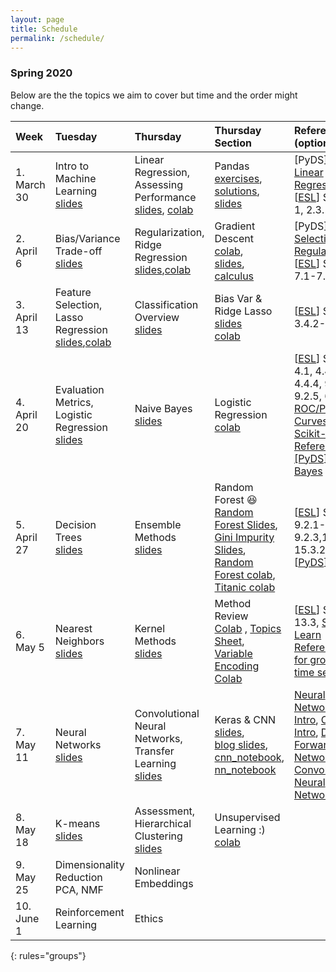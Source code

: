 ```yaml
---
layout: page
title: Schedule
permalink: /schedule/
---
```



### Spring 2020

Below are the the topics we aim to cover but time and the order might change.


| Week          | Tuesday       | Thursday   | Thursday Section | References  (optional)| Assignment  |
|:--------------|:--------------------|:-------------------|:-------------------|:-------------|:------------
|1. March 30 |Intro to Machine Learning<br>[slides](https://canvas.uw.edu/courses/1371982/files/folder/Lectures/lec1?preview=63527606)| Linear Regression, Assessing Performance <br> [slides](https://canvas.uw.edu/courses/1371982/files/folder/Lectures/lec02?preview=63576180), [colab](https://colab.research.google.com/drive/1zHaXZnh35ab99puBpj8Gpik7GGo0Qh9M)| Pandas<br>[exercises](https://drive.google.com/a/uw.edu/file/d/1RCUHIos_-Rvk9wwj_G24rFmpQe3veC55/view?usp=sharing), [solutions](https://drive.google.com/a/uw.edu/file/d/1wXMMJQnaXvMr_1pnU23JD0NK8_LJ_TvW/view?usp=sharing), [slides](https://canvas.uw.edu/courses/1371982/files/folder/Labs/lab1?preview=63588246)| [PyDS] [Intro](https://jakevdp.github.io/PythonDataScienceHandbook/05.01-what-is-machine-learning.html), [Linear Regression](https://jakevdp.github.io/PythonDataScienceHandbook/05.06-linear-regression.html); [[ESL](https://web.stanford.edu/~hastie/Papers/ESLII.pdf)] Section 1, 2.3.1 |[HW0]({{base.url}}../homework#HW0) due April 8th|
|2. April 6| Bias/Variance Trade-off <br> [slides](https://canvas.uw.edu/courses/1371982/files/folder/Lectures/lec03)| Regularization, Ridge Regression<br>[slides](https://canvas.uw.edu/courses/1371982/files/folder/Lectures/lec04),[colab](https://colab.research.google.com/drive/1F1C-nhmiZISCFpNCVMIeSjclZo8DhA_6)|Gradient Descent<br>[colab](https://drive.google.com/a/uw.edu/file/d/1DMQjNNLQKxlXmlpVOVayRNIq-Wzcd0LK/view?usp=sharing),<br>[slides](https://canvas.uw.edu/courses/1371982/files/folder/Labs/lab2?preview=63815132),<br> [calculus](https://www.khanacademy.org/math/multivariable-calculus/applications-of-multivariable-derivatives/optimizing-multivariable-functions/a/maximums-minimums-and-saddle-points) |[PyDS] [Model Selection](https://jakevdp.github.io/PythonDataScienceHandbook/05.03-hyperparameters-and-model-validation.html), [Regularization](https://jakevdp.github.io/PythonDataScienceHandbook/05.06-linear-regression.html#Regularization); [[ESL](https://web.stanford.edu/~hastie/Papers/ESLII.pdf)] Section 7.1-7.4, 3.4.1 | [HW1]({{base.url}}../homework#HW1) due April 15th|
|3. April 13| Feature Selection, Lasso Regression <br> [slides](https://canvas.uw.edu/courses/1371982/files/folder/Lectures/lec05),[colab](https://colab.research.google.com/drive/1ok6Ze8Fqs2T4L1LVpbSHfn0e9cAppczb)| Classification Overview <br>[slides](https://canvas.uw.edu/courses/1371982/files/folder/Lectures/lec06)  | Bias Var & Ridge Lasso<br>[slides](https://drive.google.com/open?id=1sTyaU0nakDqTyNL_fb7tgnPecnCRstpF)<br> [colab](https://drive.google.com/open?id=1_a9NSS535Pa_S1umDpQffPKD64mcaNAm)|[[ESL](https://web.stanford.edu/~hastie/Papers/ESLII.pdf)]  Section 3.4.2-3.4.3 | [HW2]({{base.url}}../homework#HW2) due April 22th |
|4. April 20| Evaluation Metrics, Logistic Regression <br>[slides](https://canvas.uw.edu/courses/1371982/files/folder/Lectures/lec07)| Naive Bayes <br>[slides](https://canvas.uw.edu/courses/1371982/files/folder/Lectures/lec08)| Logistic Regression [colab](https://drive.google.com/a/uw.edu/file/d/1KPoOacrsV4OC08MOclw2UZywOjRlnQJF/view?usp=sharing) |[[ESL](https://web.stanford.edu/~hastie/Papers/ESLII.pdf)] Section 4.1, 4.4.1-4.4.4, 9.1.2, 9.2.5, 6.6.3, [ROC/PR Curves](https://www.biostat.wisc.edu/~page/rocpr.pdf), [Scikit-Learn Reference](https://scikit-learn.org/stable/auto_examples/model_selection/plot_precision_recall.html), [[PyDS] Naive Bayes](https://jakevdp.github.io/PythonDataScienceHandbook/05.05-naive-bayes.html)|[HW3]({{base.url}}../homework#HW3) due April 30th 
|5. April 27| Decision Trees <br> [slides](https://canvas.uw.edu/courses/1371982/files/folder/Lectures/lec09)| Ensemble Methods <br> [slides](https://canvas.uw.edu/courses/1371982/files/folder/Lectures/lec10)|Random Forest 😆 <br> [Random Forest Slides](https://drive.google.com/open?id=1sbTnRA-oo8qswMHAgGXnyGlgDiL7h0iJ), [Gini Impurity Slides](https://drive.google.com/open?id=1SUGhaBbx17GA2uL1ooBw9xCy8xDSmyFh), [Random Forest colab](https://drive.google.com/open?id=1kKvhzyjpiqa6zeir4I8rCMh2UBLbp8WO), [Titanic colab](https://drive.google.com/open?id=1-4BZ-kqdFHHIGxxFdw5geVfWFJynhScO) |[[ESL](https://web.stanford.edu/~hastie/Papers/ESLII.pdf)] Section 9.2.1-9.2.3,15.1-15.3.2, 10.1,[[PyDS](https://jakevdp.github.io/PythonDataScienceHandbook/05.08-random-forests.html)]| [HW4]({{base.url}}../homework#HW4) due May 7th|
|6. May 5| Nearest Neighbors <br> [slides](https://canvas.uw.edu/courses/1371982/files/folder/Lectures/lec11)|Kernel Methods <br>[slides](https://canvas.uw.edu/courses/1371982/files/folder/Lectures/lec12)| Method Review <br> [Colab](https://drive.google.com/open?id=1mDFWkJ7TCQMCjt2GlvX6bKYTGon2Lgts) , [Topics Sheet](https://drive.google.com/open?id=1XwCuoQ-jeI17Y74DtNczItzJ1-tbybwdP228Ob-KKpc), [Variable Encoding Colab](https://drive.google.com/open?id=1y_8Y0_hGS4IAPsTyjX3wJly8wd5e5Vzv) |[[ESL](https://web.stanford.edu/~hastie/Papers/ESLII.pdf)] Section 13.3,  [Scikit-Learn Reference](https://scikit-learn.org/stable/modules/neighbors.html), [CV for groups and time series](https://scikit-learn.org/stable/modules/cross_validation.html#cross-validation-iterators-for-grouped-data)|[HW5]({{base.url}}../homework#HW5) due May 14th
|7. May 11| Neural Networks <br> [slides](https://canvas.uw.edu/courses/1371982/files/folder/Lectures/lec13)| Convolutional Neural Networks, Transfer Learning <br> [slides](https://canvas.uw.edu/courses/1371982/files/folder/Lectures/lec14)| Keras & CNN <br> [slides](https://canvas.uw.edu/courses/1371982/files/folder/Labs/lab7?preview=65285241),<br> [blog slides](https://drive.google.com/open?id=1fj453u9iNKTR78dFvYqZJAByWsmQxLv1), <br> [cnn_notebook](https://drive.google.com/open?id=1iccoUX-HumXNxcCRXW-7msh3vZdwJ6_0),<br> [nn_notebook](https://drive.google.com/open?id=1WzM0eSogowR6bVqIrvE55wS4-OyRJ87F)|[Neural Networks Intro](https://cs231n.github.io/neural-networks-1/), [CNN Intro](https://cs231n.github.io/convolutional-networks/), [Deep Forward Networks](https://www.deeplearningbook.org/contents/mlp.html), [Convolutional Neural Networks](https://www.deeplearningbook.org/contents/convnets.html)| [HW6]({{base.url}}../homework#HW6) due May 21st|
|8. May 18| K-means <br> [slides](https://canvas.uw.edu/courses/1371982/files/folder/Lectures/lec15)| Assessment, Hierarchical Clustering <br> [slides](https://canvas.uw.edu/courses/1371982/files/folder/Lectures/lec16)|Unsupervised Learning :) <br> [colab](https://drive.google.com/open?id=1Ol1jRWYce7WXNLky3Y7_n4wiCTv2llBf)||
|9. May 25|Dimensionality Reduction <br> PCA, NMF| Nonlinear Embeddings
|10. June 1 |Reinforcement Learning | Ethics|

{: rules="groups"}

